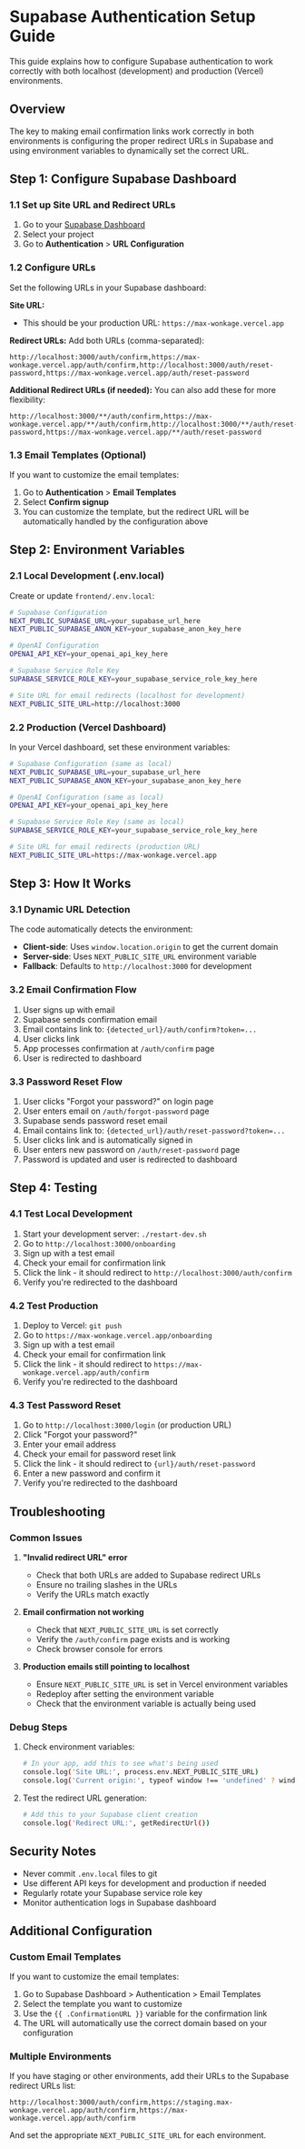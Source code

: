 # Supabase Authentication Setup Guide

This guide explains how to configure Supabase authentication to work correctly with both localhost (development) and production (Vercel) environments.

## Overview

The key to making email confirmation links work correctly in both environments is configuring the proper redirect URLs in Supabase and using environment variables to dynamically set the correct URL.

## Step 1: Configure Supabase Dashboard

### 1.1 Set up Site URL and Redirect URLs

1. Go to your [Supabase Dashboard](https://supabase.com/dashboard)
2. Select your project
3. Go to **Authentication** > **URL Configuration**

### 1.2 Configure URLs

Set the following URLs in your Supabase dashboard:

**Site URL:**
- This should be your production URL: `https://max-wonkage.vercel.app`

**Redirect URLs:**
Add both URLs (comma-separated):
```
http://localhost:3000/auth/confirm,https://max-wonkage.vercel.app/auth/confirm,http://localhost:3000/auth/reset-password,https://max-wonkage.vercel.app/auth/reset-password
```

**Additional Redirect URLs (if needed):**
You can also add these for more flexibility:
```
http://localhost:3000/**/auth/confirm,https://max-wonkage.vercel.app/**/auth/confirm,http://localhost:3000/**/auth/reset-password,https://max-wonkage.vercel.app/**/auth/reset-password
```

### 1.3 Email Templates (Optional)

If you want to customize the email templates:

1. Go to **Authentication** > **Email Templates**
2. Select **Confirm signup**
3. You can customize the template, but the redirect URL will be automatically handled by the configuration above

## Step 2: Environment Variables

### 2.1 Local Development (.env.local)

Create or update `frontend/.env.local`:

```bash
# Supabase Configuration
NEXT_PUBLIC_SUPABASE_URL=your_supabase_url_here
NEXT_PUBLIC_SUPABASE_ANON_KEY=your_supabase_anon_key_here

# OpenAI Configuration
OPENAI_API_KEY=your_openai_api_key_here

# Supabase Service Role Key
SUPABASE_SERVICE_ROLE_KEY=your_supabase_service_role_key_here

# Site URL for email redirects (localhost for development)
NEXT_PUBLIC_SITE_URL=http://localhost:3000
```

### 2.2 Production (Vercel Dashboard)

In your Vercel dashboard, set these environment variables:

```bash
# Supabase Configuration (same as local)
NEXT_PUBLIC_SUPABASE_URL=your_supabase_url_here
NEXT_PUBLIC_SUPABASE_ANON_KEY=your_supabase_anon_key_here

# OpenAI Configuration (same as local)
OPENAI_API_KEY=your_openai_api_key_here

# Supabase Service Role Key (same as local)
SUPABASE_SERVICE_ROLE_KEY=your_supabase_service_role_key_here

# Site URL for email redirects (production URL)
NEXT_PUBLIC_SITE_URL=https://max-wonkage.vercel.app
```

## Step 3: How It Works

### 3.1 Dynamic URL Detection

The code automatically detects the environment:

- **Client-side**: Uses `window.location.origin` to get the current domain
- **Server-side**: Uses `NEXT_PUBLIC_SITE_URL` environment variable
- **Fallback**: Defaults to `http://localhost:3000` for development

### 3.2 Email Confirmation Flow

1. User signs up with email
2. Supabase sends confirmation email
3. Email contains link to: `{detected_url}/auth/confirm?token=...`
4. User clicks link
5. App processes confirmation at `/auth/confirm` page
6. User is redirected to dashboard

### 3.3 Password Reset Flow

1. User clicks "Forgot your password?" on login page
2. User enters email on `/auth/forgot-password` page
3. Supabase sends password reset email
4. Email contains link to: `{detected_url}/auth/reset-password?token=...`
5. User clicks link and is automatically signed in
6. User enters new password on `/auth/reset-password` page
7. Password is updated and user is redirected to dashboard

## Step 4: Testing

### 4.1 Test Local Development

1. Start your development server: `./restart-dev.sh`
2. Go to `http://localhost:3000/onboarding`
3. Sign up with a test email
4. Check your email for confirmation link
5. Click the link - it should redirect to `http://localhost:3000/auth/confirm`
6. Verify you're redirected to the dashboard

### 4.2 Test Production

1. Deploy to Vercel: `git push`
2. Go to `https://max-wonkage.vercel.app/onboarding`
3. Sign up with a test email
4. Check your email for confirmation link
5. Click the link - it should redirect to `https://max-wonkage.vercel.app/auth/confirm`
6. Verify you're redirected to the dashboard

### 4.3 Test Password Reset

1. Go to `http://localhost:3000/login` (or production URL)
2. Click "Forgot your password?"
3. Enter your email address
4. Check your email for password reset link
5. Click the link - it should redirect to `{url}/auth/reset-password`
6. Enter a new password and confirm it
7. Verify you're redirected to the dashboard

## Troubleshooting

### Common Issues

1. **"Invalid redirect URL" error**
   - Check that both URLs are added to Supabase redirect URLs
   - Ensure no trailing slashes in the URLs
   - Verify the URLs match exactly

2. **Email confirmation not working**
   - Check that `NEXT_PUBLIC_SITE_URL` is set correctly
   - Verify the `/auth/confirm` page exists and is working
   - Check browser console for errors

3. **Production emails still pointing to localhost**
   - Ensure `NEXT_PUBLIC_SITE_URL` is set in Vercel environment variables
   - Redeploy after setting the environment variable
   - Check that the environment variable is actually being used

### Debug Steps

1. Check environment variables:
   ```bash
   # In your app, add this to see what's being used
   console.log('Site URL:', process.env.NEXT_PUBLIC_SITE_URL)
   console.log('Current origin:', typeof window !== 'undefined' ? window.location.origin : 'server-side')
   ```

2. Test the redirect URL generation:
   ```bash
   # Add this to your Supabase client creation
   console.log('Redirect URL:', getRedirectUrl())
   ```

## Security Notes

- Never commit `.env.local` files to git
- Use different API keys for development and production if needed
- Regularly rotate your Supabase service role key
- Monitor authentication logs in Supabase dashboard

## Additional Configuration

### Custom Email Templates

If you want to customize the email templates:

1. Go to Supabase Dashboard > Authentication > Email Templates
2. Select the template you want to customize
3. Use the `{{ .ConfirmationURL }}` variable for the confirmation link
4. The URL will automatically use the correct domain based on your configuration

### Multiple Environments

If you have staging or other environments, add their URLs to the Supabase redirect URLs list:

```
http://localhost:3000/auth/confirm,https://staging.max-wonkage.vercel.app/auth/confirm,https://max-wonkage.vercel.app/auth/confirm
```

And set the appropriate `NEXT_PUBLIC_SITE_URL` for each environment.
